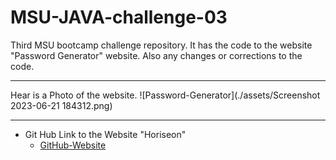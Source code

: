# MSU-JAVA-challenge-03
Third MSU bootcamp challenge repository. It has the code to the website "Password Generator" website. Also any changes or corrections to the code.
*** 
Hear is a Photo of the website.
![Password-Generator](./assets/Screenshot 2023-06-21 184312.png)
***
* Git Hub Link to the Website "Horiseon"
    * [GitHub-Website](https://gagehamel.github.io/MSU-Java-03-Challenge/ "Password-Generator")